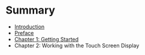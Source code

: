 # Summary

* [Introduction](README.md)
* [Preface](preface.md)
* [Chapter 1: Getting Started](gettingStarted.md)
* Chapter 2: Working with the Touch Screen Display

